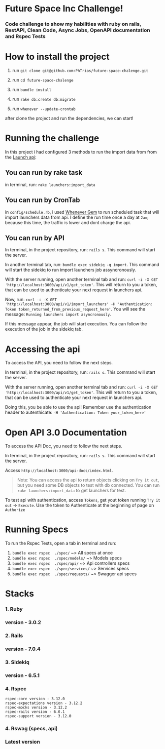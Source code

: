 # Future Space Inc Challenge!
### Code challenge to show my habilities with ruby on rails, RestAPI, Clean Code, Async Jobs, OpenAPI documentation and Rspec Tests

# How to install the project
1. run `git clone git@github.com:PhTrias/future-space-chalenge.git`

2. run `cd future-space-chalenge`

3. run `bundle install`

4. run `rake db:create db:migrate`

5. run `whenever --update-crontab`

after clone the project and run the dependencies, we can start!

# Running the challenge

In this project i had configured 3 methods to run the import data from from the [Launch api](https://ll.thespacedevs.com/2.0.0/launch/):
## You can run by rake task


in terminal, run: `rake launchers:import_data`

## You can run by CronTab


in `config/schedule.rb`, i used [Whenever Gem](https://github.com/javan/whenever) to run scheduled task that will import launchers data from api. I define the run time once a day at `2am`, because this time, the traffic is lower and dont charge the api.

## You can run by API


In terminal, in the project repository, run: `rails s`. This command will start the server.

In another terminal tab, run: `bundle exec sidekiq -q import`. This command will start the sidekiq to run import launchers job assyncronously.

With the server running, open another terminal tab and run: `curl -i -X GET 'http://localhost:3000/api/v1/get_token'`. This will return to you a token, that can be used to authenticate your next request in launchers api.

Now, run: `curl -i -X GET 'http://localhost:3000/api/v1/import_launchers' -H 'Authentication: Token token_returned_from_previous_request_here'`. You will see the message: `Running launchers import asyncronously`.

If this message appear, the job will start execution. You can follow the execution of the job in the sidekiq tab.

# Accessing the api

To access the API, you need to follow the next steps.

In terminal, in the project repository, run: `rails s`. This command will start the server.

With the server running, open another terminal tab and run: `curl -i -X GET 'http://localhost:3000/api/v1/get_token'`. This will return to you a token, that can be used to authenticate your next request in launchers api.

Doing this, you be able to use the api! Remember use the authentication header to autenthicate: `-H 'Authentication: Token your_token_here'`

# Open API 3.0 Documentation
To access the API Doc, you need to follow the next steps.

In terminal, in the project repository, run: `rails s`. This command will start the server.

Access `http://localhost:3000/api-docs/index.html`.

> Note: You can access the api to return objects clicking on `Try it out`, but you need some DB objects to test with db connected. You can run `rake launchers:import_data` to get launchers for test.

To test api with authentication, access `Tokens`, get yout token running `Try it out` -> `Execute`. Use the token to Authenticate at the beginning of page on `Authorize` 

# Running Specs

To run the Rspec Tests, open a tab in terminal and run:

1. `bundle exec rspec  ./spec/` ~> All specs at once
2. `bundle exec rspec  ./spec/models/` ~> Models specs
3. `bundle exec rspec  ./spec/api/` ~> Api controllers specs
4. `bundle exec rspec  ./spec/services/` ~> Services specs
5. `bundle exec rspec  ./spec/requests/` ~> Swagger api specs


# Stacks
### 1. Ruby
  ### version - 3.0.2
### 2. Rails
  ### version - 7.0.4
### 3. Sidekiq
  ### version - 6.5.1
### 4. Rspec
    rspec-core version - 3.12.0
    rspec-expectations version - 3.12.2
    rspec-mocks version - 3.12.2
    rspec-rails version - 6.0.1
    rspec-support version - 3.12.0
### 4. Rswag (specs, api)
  ### Latest version

